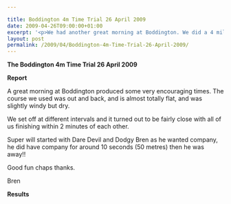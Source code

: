 ```yaml
---

title: Boddington 4m Time Trial 26 April 2009
date: 2009-04-26T09:00:00+01:00
excerpt: '<p>We had another great morning at Boddington. We did a 4 mile time trial on an out and back course, producing some very encouraging times Brendan Ward, Club Chairman Boddington 4m Time Trial 26 April 2009 Photos Report Results</p>'
layout: post
permalink: /2009/04/Boddington-4m-Time-Trial-26-April-2009/
---
```

**The Boddington 4m Time Trial 26 April 2009**</p> 

**Report**</p> 

A great morning at Boddington produced some very encouraging times. The course we used was out and back, and is almost totally flat, and was slightly windy but dry.

We set off at different intervals and it turned out to be fairly close with all of us finishing within 2 minutes of each other.

Super will started with Dare Devil and Dodgy Bren as he wanted company, he did have company for around 10 seconds (50 metres) then he was away!!

Good fun chaps thanks.

Bren



**Results**

<map name="100109w.jpg">
  <area shape="RECT" coords="677,27,696,48" alt="Race Winner" />
  
  <area shape="RECT" coords="379,28,393,45" alt="Sarah Greef" />
  
  <area shape="RECT" coords="354,28,368,46" alt="Rachel Vines" />
  
  <area shape="RECT" coords="303,28,318,46" alt="Anna Maughan" />
  
  <area shape="RECT" coords="206,28,220,46" alt="Dawn Addinall" />
  
  <area shape="RECT" coords="86,28,103,46" alt="Alex Evans" />
</map>

<map name="100109m.jpg">
  <area shape="RECT" coords="63,31,76,45" alt="Clive Scott" />
  
  <area shape="RECT" coords="112,32,121,44" alt="Paul Davies" />
  
  <area shape="RECT" coords="118,32,129,43" alt="Paul Stonuary" />
  
  <area shape="RECT" coords="223,29,236,47" alt="James Gibbs" />
  
  <area shape="RECT" coords="255,29,264,42" alt="David Smeath" />
  
  <area shape="RECT" coords="263,28,272,43" alt="Chris Hale" />
  
  <area shape="RECT" coords="275,31,288,45" alt="Rob Shute" />
  
  <area shape="RECT" coords="308,31,321,45" alt="Billy Bradshaw" />
  
  <area shape="RECT" coords="582,29,594,46" alt="Will Ferguson" />
  
  <area shape="RECT" coords="680,30,694,45" alt="Race Winner" />
</map>